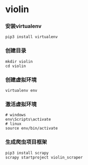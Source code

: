 # violin

### 安装virtualenv

```shell
pip3 install virtualenv
```

### 创建目录

```shell
mkdir violin
cd violin
```

### 创建虚拟环境

```shell
virtualenv env
```

### 激活虚拟环境

```shell
# windows
env\Scripts\activate
# linux
source env/bin/activate
```

### 生成爬虫项目框架

```shell
pip3 install scrapy
scrapy startproject violin_scraper
```